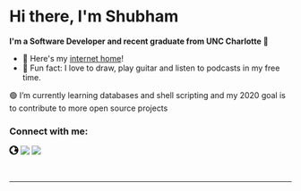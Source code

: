 # Hi there, I'm Shubham 

<b>I'm a Software Developer and recent graduate from UNC Charlotte 🤙 </b>  
- 🏡 Here's my [internet home][website]!
- 🎨 Fun fact: I love to draw, play guitar and listen to podcasts in my free time.  

 🟢 I’m currently learning databases and shell scripting and my 2020 goal is to contribute to more open source projects 
### Connect with me:

[<img width="16px" src="https://raw.githubusercontent.com/iconic/open-iconic/master/svg/globe.svg"/>][website]
[<img width="16px" src="https://cdn.jsdelivr.net/npm/simple-icons@v3/icons/twitter.svg" />][twitter]
[<img width="16px" src="https://cdn.jsdelivr.net/npm/simple-icons@v3/icons/linkedin.svg" />][linkedin]

<br />



---




[website]: https://thatshubham.com/
[twitter]: https://twitter.com/ecstaticdonut
[instagram]: https://instagram.com/thatshubham
[linkedin]: https://linkedin.com/in/thatshubham
